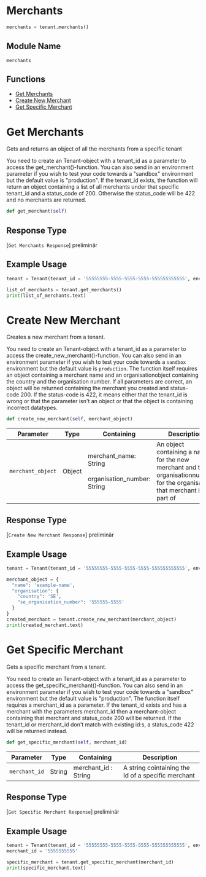 # Merchants

```python
merchants = tenant.merchants()
```

## Module Name

`merchants`

## Functions

- [Get Merchants](/doc/api_resources/merchant.md#get-merchants)
- [Create New Merchant](/doc/api_resources/merchant.md#create-new-merchant)
- [Get Specific Merchant](/doc/api_resources/merchant.md#get-specific-merchant)

# Get Merchants

Gets and returns an object of all the merchants from a specific tenant

You need to create an Tenant-object with a tenant_id as a parameter to access the get_merchant()-function. You can also send in an environment parameter if you wish to test your code towards a "sandbox" environment but the default value is "production". If the tenant_id exists, the function will return an object containing a list of all merchants under that specific tenant_id and a status_code of 200. Otherwise the status_code will be 422 and no merchants are returned.

```python
def get_merchant(self)
```

## Response Type

[`Get Merchants Response`] preliminär

## Example Usage

```python
tenant = Tenant(tenant_id = '55555555-5555-5555-5555-555555555555', environment = 'environment')

list_of_merchants = tenant.get_merchants()
print(list_of_merchants.text)
```

# Create New Merchant

Creates a new merchant from a tenant.

You need to create an Tenant-object with a tenant_id as a parameter to access the create_new_merchant()-function. You can also send in an environment parameter if you wish to test your code towards a `sandbox` environment but the default value is `production`. The function itself requires an object containing a merchant name and an organisationobject containing the country and the organisation number. If all parameters are correct, an object will be returned containing the merchant you created and status-code 200. If the status-code is 422, it means either that the tenant_id is wrong or that the parameter isn't an object or that the object is containing incorrect datatypes.

```python
def create_new_merchant(self, merchant_object)
```

| Parameter         | Type   | Containing                                                | Description                                                                                                               |
| ----------------- | ------ | --------------------------------------------------------- | ------------------------------------------------------------------------------------------------------------------------- |
| `merchant_object` | Object | merchant_name: String <br><br>organisation_number: String | An object containing a name for the new merchant and the organisationnumber for the organisation that merchant is part of |

## Response Type

[`Create New Merchant Response`] preliminär

## Example Usage

```python
tenant = Tenant(tenant_id = '55555555-5555-5555-5555-555555555555', environment = 'environment')

merchant_object = {
  "name": 'example-name',
  "organisation": {
    "country": 'SE',
    "se_organisation_number": '555555-5555'
  }
}
created_merchant = tenant.create_new_merchant(merchant_object)
print(created_merchant.text)
```

# Get Specific Merchant

Gets a specific merchant from a tenant.

You need to create an Tenant-object with a tenant_id as a parameter to access the get_specific_merchant()-function. You can also send in an environment parameter if you wish to test your code towards a "sandbox" environment but the default value is "production". The function itself requires a merchant_id as a parameter. If the tenant_id exists and has a merchant with the parameters merchant_id then a merchant-object containing that merchant and status_code 200 will be returned. If the tenant_id or merchant_id don't match with existing id:s, a status_code 422 will be returned instead.

```python
def get_specific_merchant(self, merchant_id)
```

| Parameter     | Type   | Containing           | Description                                        |
| ------------- | ------ | -------------------- | -------------------------------------------------- |
| `merchant_id` | String | merchant_id : String | A string cointaining the Id of a specific merchant |

## Response Type

[`Get Specific Merchant Response`] preliminär

## Example Usage

```python
tenant = Tenant(tenant_id = '55555555-5555-5555-5555-555555555555', environment = 'environment')
merchant_id = '5555555555'

specific_merchant = tenant.get_specific_merchant(merchant_id)
print(specific_merchant.text)
```
